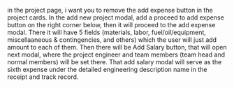 in the project page, i want you to remove the add expense button in the project cards. In the add new project modal, add a proceed to add expense button on the right corner below, then it will proceed to the add expense modal. There it will have 5 fields (materials, labor, fuel/oil/equipment, miscellaaneous & contingencies, and others) which the user will just add amount to each of them. Then there will be Add Salary button, that will open next modal, where the project engineer and team members (team head and normal members) will be set there. That add salary modal will serve as the sixth expense under the detailed engineering description name in the receipt and track record.